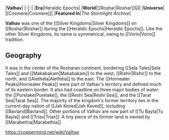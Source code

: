 |**Valhav**|
|-|-|
|**Era**|Heraldic Epochs|
|**World**|[[Roshar\|Roshar]]🐱︎|
|**Universe**|[[Cosmere\|Cosmere]]|
|**Featured In**|*The Stormlight Archive*|

**Valhav** was one of the [[Silver Kingdoms\|Silver Kingdoms]] on [[Roshar\|Roshar]] during the [[Heraldic Epochs\|Heraldic Epochs]]. Like the other Silver Kingdoms, its name is symmetrical, owing to [[Vorin\|Vorin]] tradition.

## Geography
It was in the center of the Rosharan continent, bordering [[Sela Tales\|Sela Tales]] and [[Makabakam\|Makabakam]] to the west, [[Rishir\|Rishir]] to the north, and [[Alethela\|Alethela]] to the east. The [[Horneater Peaks\|Horneater Peaks]] were part of Valhav's territory and defined much of its eastern border. It also had coastline on three major bodies of water: the [[Purelake\|Purelake]], the [[Reshi Sea\|Reshi Sea]], and the [[Tarat Sea\|Tarat Sea]].
The majority of the kingdom's former territory lies in the current-day nation of [[Jah Keved\|Jah Keved]], including [[Bavland\|Bavland]]. Other portions of Valhav are now part of [[Tu Bayla\|Tu Bayla]] and [[Triax\|Triax]]. A tiny piece of its former land is owned by [[Marabethia\|Marabethia]].



https://coppermind.net/wiki/Valhav